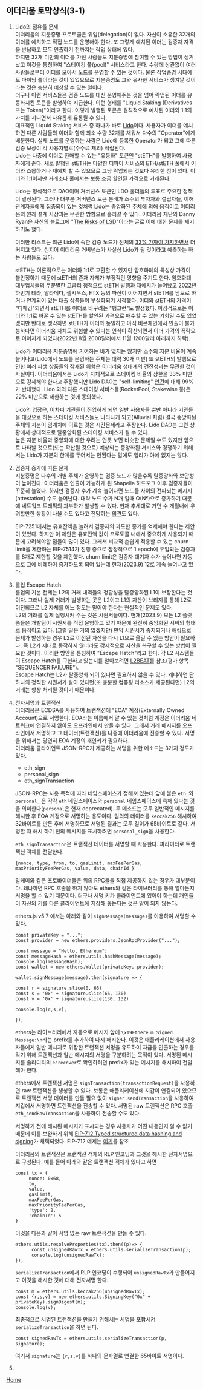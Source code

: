 ## 이더리움 토막상식(3-1)

1. Lido의 점유율 문제  
이더리움의 지분증명 프로토콜은 위임(delegation)이 없다. 자신이 소유한 32개의 이더를 예치하고 직접 노드를 운영해야 한다. 또 그렇게 예치된 이더는 검증자 자격을 반납하고 모두 인출하기 전까지는 락업 상태에 있다.  
하지만 32개 미만의 이더를 가진 사람들도 지분증명에 참여할 수 있는 방법이 생겨났고 이것을 통칭하여 "스테이킹 풀(pool)" 서비스라고 한다. 수량에 상관없이 여러 사람들로부터 이더를 모아서 노드를 운영할 수 있는 것이다. 물론 작업증명 시대에도 마이닝 풀이라는 것이 있었으므로 지분증명도 그와 유사한 서비스가 생겨날 것이라는 것은 충분히 예상할 수 있는 일이다.  
더구나 이런 서비스들은 검증 노드를 대신 운영해주는 것을 넘어 락업된 이더를 유동화시킨 토큰을 발행하여 지급한다. 이런 형태를 "Liquid Staking (Derivatives 또는 Token)"이라고 한다. 이렇게 발행된 토큰은 원칙적으로 예치된 이더와 1:1의 가치를 지니면서 자유롭게 유통될 수 있다.  
대표적인 Liquid Staking 서비스 중 하나가 바로 [Lido](https://lido.fi/)이다. 사용자가 이더를 예치하면 다른 사람들의 이더와 함께 최소 수량 32개를 채워서 다수의 "Operator"에게 배분한다. 실제 노드를 운영하는 사람은 Lido에 등록한 Operator가 되고 그에 따른 검증 보상이 각 사용자별로(수수료 제외) 적립된다.  
Lido는 나중에 이더로 환매할 수 있는 "유동화" 토큰인 "stETH"를 발행하여 사용자에게 준다. 
새로 발행된 stETH는 다양한 디파이 서비스의 ETH/stETH 풀에서 이더와 스왑하거나 재예치 할 수 있으므로 그냥 락업되는 것보다 유리한 점이 있다. 이더와 1:1이지만 거래소나 풀에서는 보통 조금 할인된 가격으로 거래된다.  

   Lido는 형식적으로 DAO이며 거버넌스 토큰인 LDO 홀더들의 투표로 주요한 정책이 결정된다. 그러나 대부분 거버넌스 토큰 분배가 소수의 투자자와 설립자들, 이해관계자들에게 집중되어 있는 것처럼 Lido는 중앙화된 주체에 의해 움직이고 이더리움의 원래 설계 사상과는 무관한 방향으로 흘러갈 수 있다. 이더리움 재단의 Danny Ryan은 자신의 블로그에 "[The Risks of LSD](https://notes.ethereum.org/@djrtwo/risks-of-lsd)"이라는 글로 이에 대한 문제를 제기하기도 했다.  
   
   이러한 리스크는 최근 Lido에 속한 검증 노드가 전체의 [33% 가까이 차지하면서](https://twitter.com/lidodominance/status/1707757122291646495) 더 커지고 있다. 심지어 이더리움 거버넌스가 사실상 Lido가 될 것이라고 예측하는 하는 사람들도 있다.  

   stETH는 이론적으로는 이더와 1:1로 교환할 수 있지만 암호화폐의 특성상 가격이 불안정하기 때문에 stETH의 존재 자체가 부정적인 영향을 주기도 한다. 암호화폐 대부업체들의 무분별한 고금리 정책으로 stETH 발행과 재예치가 늘어났고 2022년 하반기 테라, 알라메다, 셀시우스, FTX 등의 파산이 이어지면서 stETH를 담보로 하거나 연계되어 있는 대출 상품들이 부실화되기 시작했다. 이더와 stETH의 가격이 "디페깅"되면서 stETH를 이더로 바꾸려는 "뱅크런"도 발생했다. 이성적으로는 이더와 1:1로 바꿀 수 있는 stETH를 할인된 가격으로 매수할 수 있는 기회일 수도 있었겠지만 반대로 생각하면 stETH가 이더와 동일하고 아직 비콘체인에서 인출이 불가능하다면 이더리움 자체도 위험할 수 있다는 인식이 확산되면서 이더 가격의 폭락으로 이어지게 되었다(2022년 8월 2000달러에서 11월 1200달러 아래까지 하락).  

   Lido가 이더리움 지분증명에 기여하는 바가 없지는 않지만 소수의 지분 비율이 계속 늘어나고(Lido에서 노드를 운영하는 주체는 대략 30개 미만) 또 stETH의 발행으로 인한 여러 파생 상품들의 잠재된 위험은 이더리움 생태계의 건전성과는 무관한 것이 사실이다. 이더리움에서는 Lido가 자체적으로 스테이킹 비율의 상한을 33% 미만으로 강제해야 한다고 주장했지만 Lido DAO는 "self-limiting" [안건](https://snapshot.org/#/lido-snapshot.eth/proposal/0x10abedcc563b66b1adee60825e78c387105110fa4a1e7354ab57bc9cc1e675c2)에 대해 99%가 반대했다. Lido 외의 다른 스테이킹 서비스들(RocketPool, Stakewise 등)은 22% 미만으로 제한하는 것에 동의했다.  

   Lido의 입장은, 어차피 기관들이 진입하게 되면 일반 사용자들 뿐만 아니라 기관들을 대상으로 하는 스테이킹 서비스들도 나타나게 되고(Alluvial 처럼) 결국 중앙화된 주체의 지분이 임계치에 이르는 것은 시간문제라고 주장한다. Lido DAO는 그런 상황에서 상대적으로 탈중앙화된 스테이킹 서비스가 될 수 있다.  
   높은 지분 비율과 중앙화에 대한 우려는 언뜻 보면 비슷한 문제일 수도 있지만 앞으로 나타날 것으로(또는 확산될 것으로) 예상되는 중앙화된 서비스와 경쟁하기 위해서는 Lido가 지분의 한계를 두어서는 안된다는 말에도 일리가 아예 없지는 않다.  


2. 검증자 증가에 따른 문제  
지분증명은 다수의 개별 주체가 운영하는 검증 노드가 많을수록 탈중앙화와 보안성이 높아진다. 이더리움은 인출이 가능하게 된 Shapella 하드포크 이후 검증자들이 꾸준히 늘었다. 하지만 검증자 수가 계속 늘어나면 노드들 사이의 전파되는 메시지(attestation) 수도 늘어난다. 대략 노드 수가 N개 일때 O(N²)으로 증가하기 때문에 네트워크 트래픽의 과부하가 발생할 수 있다. 현재 추세대로 가면 수 개월내에 우려할만한 상황이 나올 수도 있다고 전망하는 [의견](https://www.coindesk.com/consensus-magazine/2023/09/29/the-most-pressing-issue-on-ethereum-is-validator-size-growth/)도 있다.  

   EIP-7251에서는 유효잔액을 늘려서 검증자의 과도한 증가를 억제해야 한다는 제안이 있었다. 하지만 이 제안은 유효잔액 값이 프로토콜 내에서 중요하게 사용되기 때문에 고려해야할 점들이 많이 있다. 그래서 비교적 손쉽게 적용할 수 있는 churn limit을 제한하는 EIP-7514가 진행 중으로 잠정적으로 1 epoch에 유입되는 검증자를 8개로 제한할 것을 제안했다. churn limit은 검증자 대기자 수가 늘어나면 자동으로 그에 비례하여 증가하도록 되어 있는데 현재(2023.9) 12로 계속 늘어나고 있다.  


3. 롤업 Escape Hatch  
롤업의 기본 전제는 L2의 거래 내역들의 정합성을 탈중앙화된 L1이 보장한다는 것이다. 그러나 실제 거래가 발생하는 곳은 L2이고 L1의 자산이 브리지를 통해 L2로 이전되므로 L2 자체를 어느 정도는 믿어야 한다는 현실적인 문제도 있다.  
L2의 거래를 실제 실행시켜 주는 것은 시퀀서들이다. 현재(2023.9) 모든 L2 플랫폼들은 개발팀이 시퀀서를 직접 운영하고 있기 때문에 완전히 중앙화된 서버의 형태로 움직이고 있다. (그럴 일은 거의 없겠지만) 만약 시퀀서가 중지되거나 해킹으로 문제가 발생하는 경우 L2로 이전된 자산을 다시 L1으로 옮길 수 있는 방안이 필요하다. 즉 L2가 제대로 동작하지 않더라도 강제적으로 자산을 복구할 수 있는 방법이 필요한 것이다. 이러한 방안을 통칭하여 "Escape Hatch"라고 한다. 각 L2 시스템들이 Escape Hatch를 구현하고 있는지를 알아보려면 [L2BEAT](https://l2beat.com)를 참조(평가 항목 "SEQUENCER FAILURE").  
Escape Hatch는 L2가 탈중앙화 되어 있다면 필요하지 않을 수 있다. 왜냐하면 단 하나의 정직한 시퀀서가 살아 있다면(또 충분한 컴퓨팅 리소스가 제공된다면) L2의 거래는 항상 처리될 것이기 때문이다.  


4. 전자서명과 트랜잭션  
이더리움은 ECDSA를 사용하여 트랜잭션에 "EOA" 계정(Externally Owned Account)으로 서명한다. EOA라는 이름에서 알 수 있는 것처럼 계정은 이더리움 네트워크에 연결하지 않아도 오프라인에서 만들 수 있다. 그래서 거래 메시지를 오프라인에서 서명하고 그 데이터(트랜잭션)를 나중에 이더리움에 전송할 수 있다. 서명을 위해서는 당연히 EOA 계정의 개인키가 필요하다.  
이더리움 클라이언트 JSON-RPC가 제공하는 서명을 위한 메소드는 3가지 정도가 있다.  
    - eth_sign
    - personal_sign
    - eth_signTransaction  

   JSON-RPC는 사용 목적에 따라 네임스페이스가 정해져 있는데 앞에 붙은 `eth_`와 `personal_` 은 각각 `eth` 네임스페이스와 `personal` 네임스페이스에 속해 있다는 것을 의미한다(`personal`은 현재 deprecated). 두 메소드는 모두 일반적인 메시지를 해시한 후 EOA 계정으로 서명하는 용도이다. 임의의 데이터를 `keccak256` 해시하여 32바이트를 만든 후에 서명하므로 서명된 결과는 모두 길이가 65바이트로 같다. 서명할 때 해시 하기 전의 메시지를 표시하려면 `personal_sign`을 사용한다.  

   `eth_signTransaction`은 트랜잭션 데이터를 서명할 때 사용한다. 파라미터로 트랜잭션 객체를 전달한다.  
   ```
   {nonce, type, from, to, gasLimit, maxFeePerGas, maxPriorityFeePerGas, value, data, chainId }
   ```
   알케미와 같은 프로바이더들은 위의 RPC들을 직접 제공하지 않는 경우가 대부분이다. 왜냐하면 RPC 호출을 하지 않아도 ethers와 같은 라이브러리를 통해 얼마든지 서명을 할 수 있기 때문이다. 더구나 서명 키가 클라이언트에 있어야 하는데 개인들이 자신의 키를 다른 클라이언트에 저장해 놓는다는 것은 말이 되지 않는다.  


   ethers.js v5.7 에서는 아래와 같이 `signMessage(message)`를 이용하여 서명할 수 있다.  
   ```
   const privateKey = "...";
   const provider = new ethers.providers.JsonRpcProvider("...");

   const message = "Hello, Ethereum";
   const messageHash = ethers.utils.hashMessage(message);
   console.log(messageHash);
   const wallet = new ethers.Wallet(privateKey, provider);

   wallet.signMessage(message).then(signature => {
    
   const r = signature.slice(0, 66)
   const s = '0x' + signature.slice(66, 130)
   const v = '0x' + signature.slice(130, 132)    
    
   console.log(r,s,v);
    
   }); 
   ```
   ethers는 라이브러리에서 자동으로 메시지 앞에 `\x19Ethereum Signed Message:\n`라는 prefix를 추가하여 다시 해시한다. 이것은 애플리케이션에서 사용자들에게 일반 메시지로 위장한 트랜잭션 서명을 유도하여 자금을 인출하는 경우를 막기 위해 트랜잭션과 일반 메시지의 서명을 구분하려는 목적이 있다. 서명된 메시지를 솔리디티의 `ecrecover`로 확인하려면 prefix가 있는 메시지를 해시하여 전달해야 한다.  

   ethers에서 트랜잭션 서명은 `signTransaction(transactionRequest)`을 사용하면 raw 트랜잭션을 생성할 수 있다. 보통은 애플리케이션에 지갑이 연결되어 있으므로 트랜잭션 서명 데이터를 만들 필요 없이 `signer.sendTransaction`을 사용하여 지갑에서 서명하면 트랜잭션을 전송할 수 있다. 서명된 raw 트랜잭션은 RPC 호출 `eth_sendRawTransaction`을 사용하여 전송할 수도 있다.  
   
   서명하기 전에 해시된 메시지가 표시되는 경우 사용자가 어떤 내용인지 알 수 없기 때문에 이를 보완하기 위해 [EIP-712 Typed structured data hashing and signing](https://eips.ethereum.org/EIPS/eip-712)가 채택되었다. EIP-712 예제는 [여기](https://github.com/boyd-dev/sample-sign712)를 참조  

   이더리움의 트랜잭션은 트랜잭션 객체의 RLP 인코딩과 그것을 해시한 전자서명으로 구성된다. 예를 들어 아래와 같은 트랜잭션 객체가 있다고 하면
   ```
   const tx = {
        nonce: 0x68, 
        to,
        value,
        gasLimit,
        maxFeePerGas,
        maxPriorityFeePerGas,
        'type': 2,
        'chainId': 5
   }
   ```
   이것을 다음과 같이 서명 없는 raw 트랜잭션을 만들 수 있다.
   ```
   ethers.utils.resolveProperties(tx).then((p)=> {
         const unsignedRawTx = ethers.utils.serializeTransaction(p);
         console.log(unsignedRawTx);
   }); 
   ```
   `serializeTransaction`에서 RLP 인코딩이 수행되어 `unsignedRawTx`가 만들어지고 이것을 해시한 것에 대해 전자서명 한다.
   ```
   const m = ethers.utils.keccak256(unsignedRawTx);
   const {r,s,v} = new ethers.utils.SigningKey("0x" + privateKey).signDigest(m);
   console.log(v);
   ```
   최종적으로 서명된 트랜잭션을 만들기 위해서는 서명을 포함시켜 `serializeTransaction`을 하면 된다. 
   ```
   const signedRawTx = ethers.utils.serializeTransaction(p, signature);
   ```
   여기서 `signature`는 `{r,s,v}`를 하나의 문자열로 연결한 65바이트 서명이다.

5. 



[Home](../README.md)